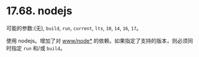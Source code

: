 # 17.68. nodejs

可能的参数:(无), `build`, `run`, `current`, `lts`, `10`, `14`, `16`, `17`。

使用 nodejs。增加了对 [www/node*](https://cgit.freebsd.org/ports/tree/www/node*/pkg-descr) 的依赖。如果指定了支持的版本，则必须同时指定 `run` 和/或 `build`。
